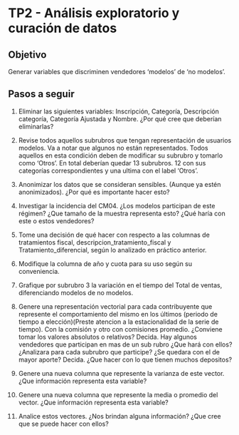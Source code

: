 # TP2 - Análisis exploratorio y curación de datos

## Objetivo
Generar variables que discriminen vendedores ‘modelos’ de ‘no modelos’.

## Pasos a seguir

1. Eliminar las siguientes variables: Inscripción, Categoría, Descripción categoría, Categoría Ajustada y Nombre. ¿Por qué cree que deberían eliminarlas?

2. Revise todos aquellos subrubros que tengan representación de usuarios modelos. Va a notar que algunos no están representados. Todos aquellos en esta condición deben de modificar su subrubro y tomarlo como ‘Otros’. En total deberían quedar 13 subrubros. 12 con sus categorías correspondientes y una ultima con el label ‘Otros’.

3. Anonimizar los datos que se consideran sensibles. (Aunque ya estén anonimizados). ¿Por qué es importante hacer esto?

4. Investigar la incidencia del CM04. ¿Los modelos participan de este régimen? ¿Que tamaño de la muestra representa esto? ¿Qué haría con este o estos vendedores?

5. Tome una decisión de qué hacer con respecto a las columnas de tratamientos fiscal, descripcion_tratamiento_fiscal y Tratamiento_diferencial, según lo analizado en práctico anterior.

6. Modifique la columna de año y cuota para su uso según su conveniencia.

7. Grafique por subrubro 3 la variación en el tiempo del Total de ventas, diferenciando modelos de no modelos.

8. Genere una representación vectorial para cada contribuyente que represente el comportamiento del mismo en los últimos (periodo de tiempo a elección)(Preste atencion a la estacionalidad de la serie de tiempo). Con la comisión y otro con comisiones promedio. ¿Conviene tomar los valores absolutos o relativos? Decida. Hay algunos vendedores que participan en mas de un sub rubro ¿Que hará con ellos? ¿Analizara para cada subrubro que participe? ¿Se quedara con el de mayor aporte? Decida.
¿Que hacer con lo que tienen muchos depositos?

9. Genere una nueva columna que represente la varianza de este vector. ¿Que información representa esta variable?

10. Genere una nueva columna que represente la media o promedio del vector. ¿Que información representa esta variable?

11. Analice estos vectores. ¿Nos brindan alguna información? ¿Que cree que se puede hacer con ellos?